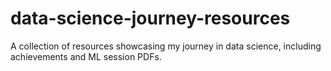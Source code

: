 # data-science-journey-resources
A collection of resources showcasing my journey in data science, including achievements and ML session PDFs.
